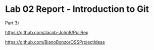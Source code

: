 # Lab 02 Report - Introduction to Git




Part 3)

https://github.com/Jacob-John8/PullReq

https://github.com/BianoBonzo/OSSProjectIdeas
